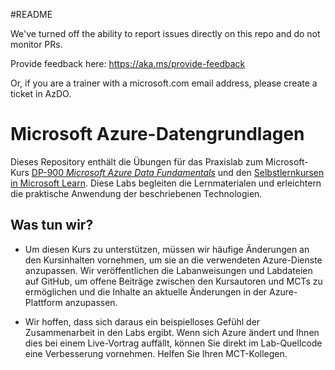 #README

We've turned off the ability to report issues directly on this repo and do not monitor PRs.

Provide feedback here: https://aka.ms/provide-feedback

Or, if you are a trainer with a microsoft.com email address, please create a ticket in AzDO.

# Microsoft Azure-Datengrundlagen

Dieses Repository enthält die Übungen für das Praxislab zum Microsoft-Kurs [DP-900 *Microsoft Azure Data Fundamentals*](https://docs.microsoft.com/en-us/learn/certifications/courses/dp-900t00) und den [Selbstlernkursen in Microsoft Learn](https://docs.microsoft.com/en-us/users/23110622/collections/0kjyh8rn5gdrjj/). Diese Labs begleiten die Lernmaterialen und erleichtern die praktische Anwendung der beschriebenen Technologien. 

## Was tun wir?

- Um diesen Kurs zu unterstützen, müssen wir häufige Änderungen an den Kursinhalten vornehmen, um sie an die verwendeten Azure-Dienste anzupassen.  Wir veröffentlichen die Labanweisungen und Labdateien auf GitHub, um offene Beiträge zwischen den Kursautoren und MCTs zu ermöglichen und die Inhalte an aktuelle Änderungen in der Azure-Plattform anzupassen.

- Wir hoffen, dass sich daraus ein beispielloses Gefühl der Zusammenarbeit in den Labs ergibt. Wenn sich Azure ändert und Ihnen dies bei einem Live-Vortrag auffällt, können Sie direkt im Lab-Quellcode eine Verbesserung vornehmen.  Helfen Sie Ihren MCT-Kollegen.

